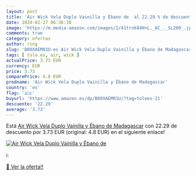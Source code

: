 ```yaml
---
layout: post
title: 'Air Wick Vela Duplo Vainilla y Ébano de  al 22.29 % de descuento'
date: 2020-02-27 06:36:30
image: 'https://m.media-amazon.com/images/I/41trnk84H+L._AC_._SL200_.jpg'
comments: true
category: ofertas
author: ring
slug: 'B00XAEM01U-es Air Wick Vela Duplo Vainilla y Ébano de Madagascar'
tags: [ tole.es, air, wick ]
actualPrice: 3.73 EUR
currency: EUR
price: 3.73
comparePrice: 4.8 EUR
prodname: 'Air Wick Vela Duplo Vainilla y Ébano de Madagascar'
country: 'es'
flag: '🇪🇸'
buyurl: 'https://www.amazon.es/dp/B00XAEM01U/?tag=tolees-21'
descuento: '22.29'
average: '3.73'
---
```


Está [Air Wick Vela Duplo Vainilla y Ébano de Madagascar](https://www.amazon.es/dp/B00XAEM01U/?tag=tolees-21) con 22.29 de descuento por 3.73 EUR (original: 4.8 EUR) en el siguiente enlace!

[![Air Wick Vela Duplo Vainilla y Ébano de ](https://m.media-amazon.com/images/I/41trnk84H+L._AC_._SL200_.jpg)](https://www.amazon.es/dp/B00XAEM01U/?tag=tolees-21)

ℹ️:


[🛒 Ver la oferta!!](https://www.amazon.es/dp/B00XAEM01U/?tag=tolees-21)
